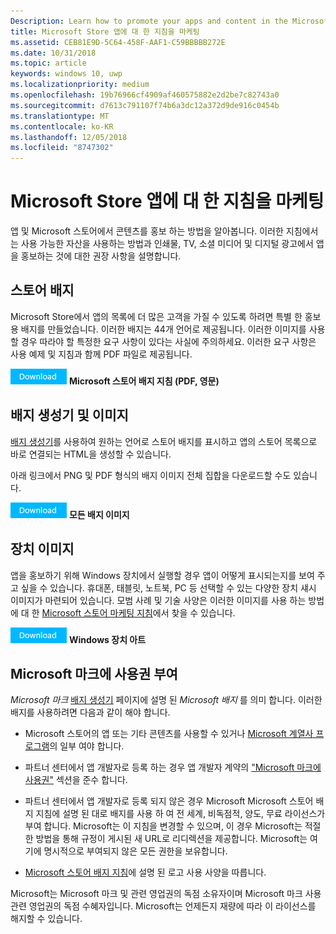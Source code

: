 ```yaml
---
Description: Learn how to promote your apps and content in the Microsoft Store. These guidelines cover how to use the assets that are available to you, along with recommendations for promoting your apps in print, TV, social media and digital advertising.
title: Microsoft Store 앱에 대 한 지침을 마케팅
ms.assetid: CEB81E9D-5C64-458F-AAF1-C59BBBBB272E
ms.date: 10/31/2018
ms.topic: article
keywords: windows 10, uwp
ms.localizationpriority: medium
ms.openlocfilehash: 19b76966cf4909af460575882e2d2be7c82743a0
ms.sourcegitcommit: d7613c791107f74b6a3dc12a372d9de916c0454b
ms.translationtype: MT
ms.contentlocale: ko-KR
ms.lasthandoff: 12/05/2018
ms.locfileid: "8747302"
---
```

# <a name="microsoft-store-marketing-guidelines-for-apps"></a>Microsoft Store 앱에 대 한 지침을 마케팅

앱 및 Microsoft 스토어에서 콘텐츠를 홍보 하는 방법을 알아봅니다. 이러한 지침에서는 사용 가능한 자산을 사용하는 방법과 인쇄물, TV, 소셜 미디어 및 디지털 광고에서 앱을 홍보하는 것에 대한 권장 사항을 설명합니다.

## <a name="store-badges"></a>스토어 배지

Microsoft Store에서 앱의 목록에 더 많은 고객을 가질 수 있도록 하려면 특별 한 홍보용 배지를 만들었습니다. 이러한 배지는 44개 언어로 제공됩니다. 이러한 이미지를 사용할 경우 따라야 할 특정한 요구 사항이 있다는 사실에 주의하세요. 이러한 요구 사항은 사용 예제 및 지침과 함께 PDF 파일로 제공됩니다.

[ ![다운로드 단추](images/downloadbutton.png)](http://go.microsoft.com/fwlink/p/?LinkId=529769) **Microsoft 스토어 배지 지침 (PDF, 영문)**


## <a name="badge-generator-and-images"></a>배지 생성기 및 이미지

[배지 생성기](http://go.microsoft.com/fwlink/p/?LinkID=534236)를 사용하여 원하는 언어로 스토어 배지를 표시하고 앱의 스토어 목록으로 바로 연결되는 HTML을 생성할 수 있습니다.

아래 링크에서 PNG 및 PDF 형식의 배지 이미지 전체 집합을 다운로드할 수도 있습니다.

[![다운로드 단추](images/downloadbutton.png)](http://go.microsoft.com/fwlink/p/?LinkId=529771) **모든 배지 이미지**


## <a name="device-images"></a>장치 이미지

앱을 홍보하기 위해 Windows 장치에서 실행할 경우 앱이 어떻게 표시되는지를 보여 주고 싶을 수 있습니다. 휴대폰, 태블릿, 노트북, PC 등 선택할 수 있는 다양한 장치 섀시 이미지가 마련되어 있습니다. 모범 사례 및 기술 사양은 이러한 이미지를 사용 하는 방법에 대 한 [Microsoft 스토어 마케팅 지침](http://go.microsoft.com/fwlink/p/?LinkId=529769)에서 찾을 수 있습니다.

[ ![다운로드 단추](images/downloadbutton.png)](https://go.microsoft.com/fwlink/p/?LinkId=533057) **Windows 장치 아트**

## <a name="license-to-microsoft-marks"></a>Microsoft 마크에 사용권 부여

*Microsoft 마크* [배지 생성기](http://go.microsoft.com/fwlink/p/?LinkID=534236) 페이지에 설명 된 *Microsoft 배지* 를 의미 합니다. 이러한 배지를 사용하려면 다음과 같이 해야 합니다.

-   Microsoft 스토어의 앱 또는 기타 콘텐츠를 사용할 수 있거나 [Microsoft 계열사 프로그램](http://go.microsoft.com/fwlink/p/?LinkId=624463)의 일부 여야 합니다.

-   파트너 센터에서 앱 개발자로 등록 하는 경우 앱 개발자 계약의 ["Microsoft 마크에 사용권"](https://docs.microsoft.com/legal/windows/agreements/app-developer-agreement#license_to_mark) 섹션을 준수 합니다.

-   파트너 센터에서 앱 개발자로 등록 되지 않은 경우 Microsoft Microsoft 스토어 배지 지침에 설명 된 대로 배지를 사용 하 여 전 세계, 비독점적, 양도, 무료 라이선스가 부여 합니다. Microsoft는 이 지침을 변경할 수 있으며, 이 경우 Microsoft는 적절한 방법을 통해 규정이 게시된 새 URL로 리디렉션을 제공합니다. Microsoft는 여기에 명시적으로 부여되지 않은 모든 권한을 보유합니다.

-   [Microsoft 스토어 배지 지침](http://go.microsoft.com/fwlink/p/?LinkId=529769)에 설명 된 로고 사용 사양을 따릅니다.

Microsoft는 Microsoft 마크 및 관련 영업권의 독점 소유자이며 Microsoft 마크 사용 관련 영업권의 독점 수혜자입니다. Microsoft는 언제든지 재량에 따라 이 라이선스를 해지할 수 있습니다.

 

 




